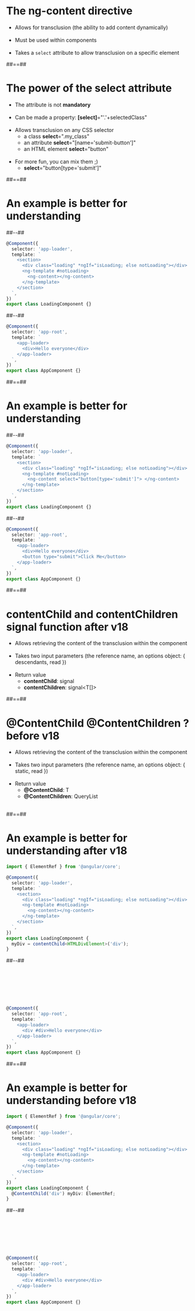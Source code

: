 # The ng-content directive

- Allows for transclusion (the ability to add content dynamically) <br><br>
- Must be used within components <br><br>
- Takes a `select` attribute to allow transclusion on a specific element

##==##

# The power of the select attribute

- The attribute is not **mandatory**<br><br>
- Can be made a property: **[select]**="'.'+selectedClass"<br><br>
- Allows transclusion on any CSS selector
  - a class **select**=".my_class"
  - an attribute **select**="[name='submit-button']"
  - an HTML element **select**="button" <br><br>
- For more fun, you can mix them ;)
  - **select**="button[type='submit']"

##==##

<!-- .slide: class="two-column-layout"-->

# An example is better for understanding

##--##

<!-- .slide: class="with-code inconsolata" -->

```typescript
@Component({
  selector: 'app-loader',
  template: `
    <section>
      <div class="loading" *ngIf="isLoading; else notLoading"></div>
      <ng-template #notLoading>
        <ng-content></ng-content>
      </ng-template>
    </section>
  `,
})
export class LoadingComponent {}
```

<!-- .element: class="big-code"-->

##--##

<!-- .slide: class="with-code inconsolata" -->

```typescript
@Component({
  selector: 'app-root',
  template: `
    <app-loader>
      <div>Hello everyone</div>
    </app-loader>
  `,
})
export class AppComponent {}
```

<!-- .element: class="big-code"-->

##==##

<!-- .slide: class="two-column-layout"-->

# An example is better for understanding

##--##

<!-- .slide: class="with-code inconsolata" -->

```typescript
@Component({
  selector: 'app-loader',
  template: `
    <section>
      <div class="loading" *ngIf="isLoading; else notLoading"></div>
      <ng-template #notLoading>
        <ng-content select="button[type='submit']"> </ng-content>
      </ng-template>
    </section>
  `,
})
export class LoadingComponent {}
```

<!-- .element: class="big-code"-->

##--##

<!-- .slide: class="with-code inconsolata" -->

```typescript
@Component({
  selector: 'app-root',
  template: `
    <app-loader>
      <div>Hello everyone</div>
      <button type="submit">Click Me</button>
    </app-loader>
  `,
})
export class AppComponent {}
```

<!-- .element: class="big-code"-->

##==##

# **contentChild** and **contentChildren** signal function after v18

- Allows retrieving the content of the transclusion within the component <br/><br/>
- Takes two input parameters (the reference name, an options object: { descendants, read }) <br/><br/>
- Return value
  - **contentChild**: signal<T>
  - **contentChildren**: signal<T[]>

##==##

# **@ContentChild** **@ContentChildren** ? before v18

- Allows retrieving the content of the transclusion within the component <br><br>
- Takes two input parameters (the reference name, an options object: { static, read }) <br><br>
- Return value
  - **@ContentChild**: T
  - **@ContentChildren**: QueryList<T><br><br>

##==##

<!-- .slide: class="two-column with-code inconsolata "-->

# An example is better for understanding after v18

```typescript
import { ElementRef } from '@angular/core';

@Component({
  selector: 'app-loader',
  template: `
    <section>
      <div class="loading" *ngIf="isLoading; else notLoading"></div>
      <ng-template #notLoading>
        <ng-content></ng-content>
      </ng-template>
    </section>
  `,
})
export class LoadingComponent {
  myDiv = contentChild<HTMLDivElement>('div');
}
```

<!-- .element: class="medium-code"-->

##--##

<!-- .slide: class="with-code inconsolata" -->

<br/><br/><br/><br/><br/>

```typescript
@Component({
  selector: 'app-root',
  template: `
    <app-loader>
      <div #div>Hello everyone</div>
    </app-loader>
  `,
})
export class AppComponent {}
```

<!-- .element: class="medium-code"-->

##==##

<!-- .slide: class="two-column with-code inconsolata"-->

# An example is better for understanding before v18

```typescript
import { ElementRef } from '@angular/core';

@Component({
  selector: 'app-loader',
  template: `
    <section>
      <div class="loading" *ngIf="isLoading; else notLoading"></div>
      <ng-template #notLoading>
        <ng-content></ng-content>
      </ng-template>
    </section>
  `,
})
export class LoadingComponent {
  @ContentChild('div') myDiv: ElementRef;
}
```

<!-- .element: class="medium-code"-->

##--##

<!-- .slide: class="with-code inconsolata" -->

<br/><br/><br/><br/><br/>

```typescript
@Component({
  selector: 'app-root',
  template: `
    <app-loader>
      <div #div>Hello everyone</div>
    </app-loader>
  `,
})
export class AppComponent {}
```

<!-- .element: class="medium-code"-->
